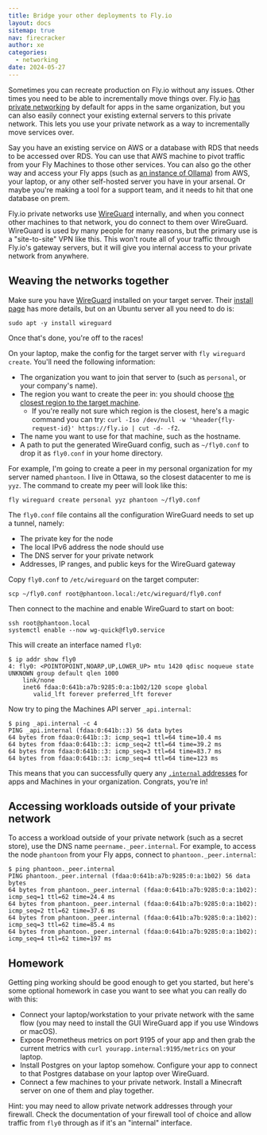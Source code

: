 ```yaml
---
title: Bridge your other deployments to Fly.io
layout: docs
sitemap: true
nav: firecracker
author: xe
categories:
  - networking
date: 2024-05-27
---
```


Sometimes you can recreate production on Fly.io without any issues. Other times you need to be able to incrementally move things over. Fly.io [has private networking](https://fly.io/docs/networking/private-networking/) by default for apps in the same organization, but you can also easily connect your existing external servers to this private network. This lets you use your private network as a way to incrementally move services over.

Say you have an existing service on AWS or a database with RDS that needs to be accessed over RDS. You can use that AWS machine to pivot traffic from your Fly Machines to those other services. You can also go the other way and access your Fly apps (such as [an instance of Ollama](https://fly.io/blog/scaling-llm-ollama/)) from AWS, your laptop, or any other self-hosted server you have in your arsenal. Or maybe you're making a tool for a support team, and it needs to hit that one database on prem.

Fly.io private networks use [WireGuard](https://www.wireguard.com/) internally, and when you connect other machines to that network, you do connect to them over WireGuard. WireGuard is used by many people for many reasons, but the primary use is a "site-to-site" VPN like this. This won't route all of your traffic through Fly.io's gateway servers, but it will give you internal access to your private network from anywhere.

## Weaving the networks together

Make sure you have [WireGuard](https://www.wireguard.com/install/) installed on your target server. Their [install page](https://www.wireguard.com/install/) has more details, but on an Ubuntu server all you need to do is:

```docker
sudo apt -y install wireguard
```

Once that's done, you're off to the races!

On your laptop, make the config for the target server with `fly wireguard create`. You'll need the following information:

- The organization you want to join that server to (such as `personal`, or your company's name).
- The region you want to create the peer in: you should choose [the closest region to the target machine](https://fly.io/docs/reference/regions/).
  - If you're really not sure which region is the closest, here's a magic command you can try: `curl -Iso /dev/null -w '%header{fly-request-id}' https://fly.io | cut -d- -f2`.
- The name you want to use for that machine, such as the hostname.
- A path to put the generated WireGuard config, such as `~/fly0.conf` to drop it as `fly0.conf` in your home directory.

For example, I'm going to create a peer in my personal organization for my server named `phantoon`. I live in Ottawa, so the closest datacenter to me is `yyz`. The command to create my peer will look like this:

```docker
fly wireguard create personal yyz phantoon ~/fly0.conf
```

The `fly0.conf` file contains all the configuration WireGuard needs to set up a tunnel, namely:

- The private key for the node
- The local IPv6 address the node should use
- The DNS server for your private network
- Addresses, IP ranges, and public keys for the WireGuard gateway

Copy `fly0.conf` to `/etc/wireguard` on the target computer:

```docker
scp ~/fly0.conf root@phantoon.local:/etc/wireguard/fly0.conf
```

Then connect to the machine and enable WireGuard to start on boot:

```docker
ssh root@phantoon.local
systemctl enable --now wg-quick@fly0.service
```

This will create an interface named `fly0`:

```docker
$ ip addr show fly0
4: fly0: <POINTOPOINT,NOARP,UP,LOWER_UP> mtu 1420 qdisc noqueue state UNKNOWN group default qlen 1000
    link/none
    inet6 fdaa:0:641b:a7b:9285:0:a:1b02/120 scope global
       valid_lft forever preferred_lft forever
```

Now try to ping the Machines API server `_api.internal`:

```docker
$ ping _api.internal -c 4
PING _api.internal (fdaa:0:641b::3) 56 data bytes
64 bytes from fdaa:0:641b::3: icmp_seq=1 ttl=64 time=10.4 ms
64 bytes from fdaa:0:641b::3: icmp_seq=2 ttl=64 time=39.2 ms
64 bytes from fdaa:0:641b::3: icmp_seq=3 ttl=64 time=83.7 ms
64 bytes from fdaa:0:641b::3: icmp_seq=4 ttl=64 time=123 ms
```

This means that you can successfully query any [`.internal` addresses](/docs/networking/private-networking/#fly-io-internal-dns) for apps and Machines in your organization. Congrats, you're in!

## Accessing workloads outside of your private network

To access a workload outside of your private network (such as a secret store), use the DNS name `peername._peer.internal`. For example, to access the node `phantoon` from your Fly apps, connect to `phantoon._peer.internal`:

```docker
$ ping phantoon._peer.internal
PING phantoon._peer.internal (fdaa:0:641b:a7b:9285:0:a:1b02) 56 data bytes
64 bytes from phantoon._peer.internal (fdaa:0:641b:a7b:9285:0:a:1b02): icmp_seq=1 ttl=62 time=24.4 ms
64 bytes from phantoon._peer.internal (fdaa:0:641b:a7b:9285:0:a:1b02): icmp_seq=2 ttl=62 time=37.6 ms
64 bytes from phantoon._peer.internal (fdaa:0:641b:a7b:9285:0:a:1b02): icmp_seq=3 ttl=62 time=85.4 ms
64 bytes from phantoon._peer.internal (fdaa:0:641b:a7b:9285:0:a:1b02): icmp_seq=4 ttl=62 time=197 ms
```

## Homework

Getting ping working should be good enough to get you started, but here's some optional homework in case you want to see what you can really do with this:

- Connect your laptop/workstation to your private network with the same flow (you may need to install the GUI WireGuard app if you use Windows or macOS).
- Expose Prometheus metrics on port 9195 of your app and then grab the current metrics with `curl yourapp.internal:9195/metrics` on your laptop.
- Install Postgres on your laptop somehow. Configure your app to connect to that Postgres database on your laptop over WireGuard.
- Connect a few machines to your private network. Install a Minecraft server on one of them and play together.

Hint: you may need to allow private network addresses through your firewall. Check the documentation of your firewall tool of choice and allow traffic from `fly0` through as if it's an "internal" interface.
